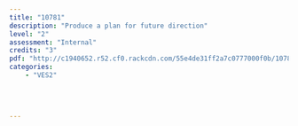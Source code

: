 ```yaml
---
title: "10781"
description: "Produce a plan for future direction"
level: "2"
assessment: "Internal"
credits: "3"
pdf: "http://c1940652.r52.cf0.rackcdn.com/55e4de31ff2a7c0777000f0b/10781.pdf"
categories:
    - "VES2"
    
    
    
    
---
```

